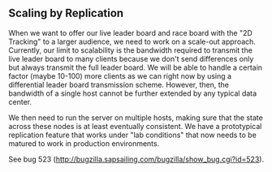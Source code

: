 ## Scaling by Replication

When we want to offer our live leader board and race board with the "2D Tracking" to a larger audience, we need to work on a scale-out approach. Currently, our limit to scalability is the bandwidth required to transmit the live leader board to many clients because we don't send differences only but always transmit the full leader board. We will be able to handle a certain factor (maybe 10-100) more clients as we can right now by using a differential leader board transmission scheme. However, then, the bandwidth of a single host cannot be further extended by any typical data center.

We then need to run the server on multiple hosts, making sure that the state across these nodes is at least eventually consistent. We have a prototypical replication feature that works under "lab conditions" that now needs to be matured to work in production environments.

See bug 523 (http://bugzilla.sapsailing.com/bugzilla/show_bug.cgi?id=523). 